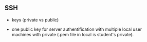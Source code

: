 ## SSH

- keys (private vs public)
* one public key for server authentification with multiple local user machines with private (.pem file in local is student's private).
